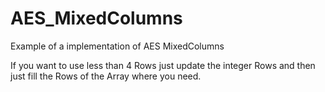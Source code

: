 # AES_MixedColumns
Example of a implementation of AES MixedColumns

If you want to use less than 4 Rows just update the integer Rows and then just fill the Rows of the Array where you need.

